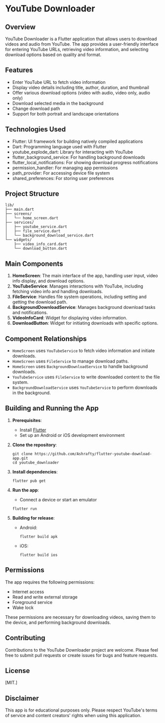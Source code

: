 # YouTube Downloader

## Overview

YouTube Downloader is a Flutter application that allows users to download videos and audio from YouTube. The app provides a user-friendly interface for entering YouTube URLs, retrieving video information, and selecting download options based on quality and format.

## Features

- Enter YouTube URL to fetch video information
- Display video details including title, author, duration, and thumbnail
- Offer various download options (video with audio, video only, audio only)
- Download selected media in the background
- Change download path
- Support for both portrait and landscape orientations

## Technologies Used

- Flutter: UI framework for building natively compiled applications
- Dart: Programming language used with Flutter
- youtube_explode_dart: Library for interacting with YouTube
- flutter_background_service: For handling background downloads
- flutter_local_notifications: For showing download progress notifications
- permission_handler: For managing app permissions
- path_provider: For accessing device file system
- shared_preferences: For storing user preferences

## Project Structure

```
lib/
├── main.dart
├── screens/
│   └── home_screen.dart
├── services/
│   ├── youtube_service.dart
│   ├── file_service.dart
│   └── background_download_service.dart
└── widgets/
    ├── video_info_card.dart
    └── download_button.dart
```

## Main Components

1. **HomeScreen**: The main interface of the app, handling user input, video info display, and download options.
2. **YouTubeService**: Manages interactions with YouTube, including fetching video info and handling downloads.
3. **FileService**: Handles file system operations, including setting and getting the download path.
4. **BackgroundDownloadService**: Manages background download tasks and notifications.
5. **VideoInfoCard**: Widget for displaying video information.
6. **DownloadButton**: Widget for initiating downloads with specific options.

## Component Relationships

- `HomeScreen` uses `YouTubeService` to fetch video information and initiate downloads.
- `HomeScreen` uses `FileService` to manage download paths.
- `HomeScreen` uses `BackgroundDownloadService` to handle background downloads.
- `YouTubeService` uses `FileService` to write downloaded content to the file system.
- `BackgroundDownloadService` uses `YouTubeService` to perform downloads in the background.

## Building and Running the App

1. **Prerequisites**:
   - Install [Flutter](https://flutter.dev/docs/get-started/install)
   - Set up an Android or iOS development environment

2. **Clone the repository**:
   ```
   git clone https://github.com/Ashrafty/flutter-youtube-download-app.git
   cd youtube_downloader
   ```

3. **Install dependencies**:
   ```
   flutter pub get
   ```

4. **Run the app**:
   - Connect a device or start an emulator
   ```
   flutter run
   ```

5. **Building for release**:
   - Android:
     ```
     flutter build apk
     ```
   - iOS:
     ```
     flutter build ios
     ```

## Permissions

The app requires the following permissions:
- Internet access
- Read and write external storage
- Foreground service
- Wake lock

These permissions are necessary for downloading videos, saving them to the device, and performing background downloads.

## Contributing

Contributions to the YouTube Downloader project are welcome. Please feel free to submit pull requests or create issues for bugs and feature requests.

## License

[MIT.]

## Disclaimer

This app is for educational purposes only. Please respect YouTube's terms of service and content creators' rights when using this application.